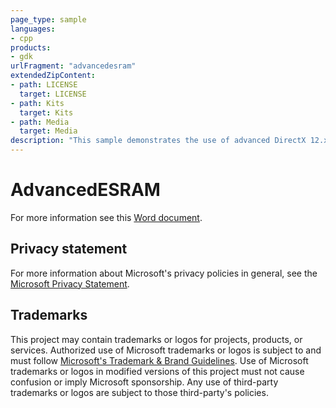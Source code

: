 ```yaml
---
page_type: sample
languages:
- cpp
products:
- gdk
urlFragment: "advancedesram"
extendedZipContent:
- path: LICENSE
  target: LICENSE
- path: Kits
  target: Kits
- path: Media
  target: Media
description: "This sample demonstrates the use of advanced DirectX 12.x memory features on Xbox One to effectively alias memory for Direct3D resources."
---
```


# AdvancedESRAM

For more information see this [Word document](https://github.com/microsoft/Xbox-GDK-Samples/blob/main/Samples/Graphics/AdvancedESRAM/ReadMe.docx).

## Privacy statement

For more information about Microsoft's privacy policies in general, see the [Microsoft Privacy Statement](https://privacy.microsoft.com/privacystatement/).

## Trademarks

This project may contain trademarks or logos for projects, products, or services. Authorized use of Microsoft trademarks or logos is subject to and must follow [Microsoft's Trademark & Brand Guidelines](https://www.microsoft.com/en-us/legal/intellectualproperty/trademarks/usage/general). Use of Microsoft trademarks or logos in modified versions of this project must not cause confusion or imply Microsoft sponsorship. Any use of third-party trademarks or logos are subject to those third-party's policies.
